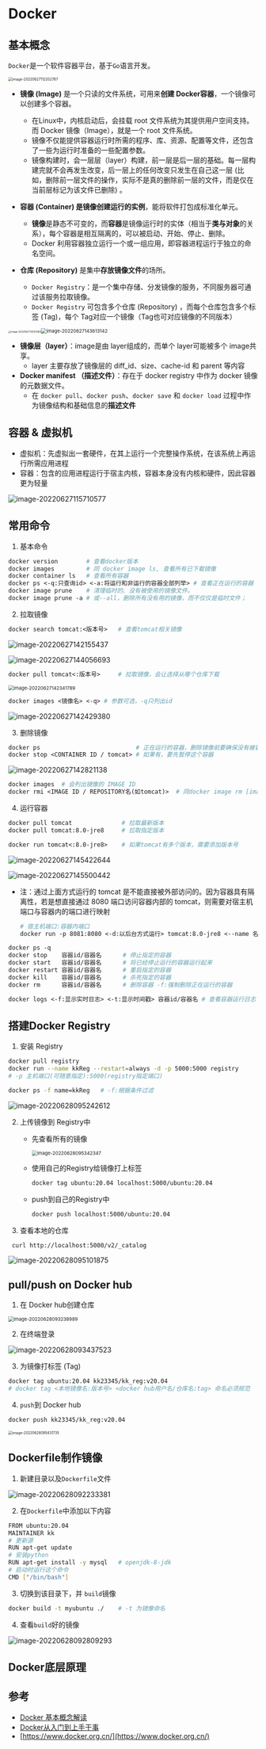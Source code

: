 # Docker



## 基本概念

`Docker`是一个软件容器平台，基于`Go`语言开发。

<img src="README.assets/image-20220627112202767.png" alt="image-20220627112202767" style="zoom:50%;" />

- **镜像 (Image)** 是一个只读的文件系统，可用来**创建 Docker容器**，一个镜像可以创建多个容器。
  -  在Linux中，内核启动后，会挂载 root 文件系统为其提供用户空间支持。而 Docker 镜像（Image），就是一个 root 文件系统。
  - 镜像不仅能提供容器运行时所需的程序、库、资源、配置等文件，还包含了一些为运行时准备的一些配置参数。
  - 镜像构建时，会一层层（layer）构建，前一层是后一层的基础。每一层构建完就不会再发生改变，后一层上的任何改变只发生在自己这一层  (比如，删除前一层文件的操作，实际不是真的删除前一层的文件，而是仅在当前层标记为该文件已删除) 。

- **容器 (Container) **是**镜像创建运行的实例**，能将软件打包成标准化单元。
  - **镜像**是静态不可变的，而**容器**是镜像运行时的实体（相当于**类与对象**的关系），每个容器是相互隔离的，可以被启动、开始、停止、删除。
  - Docker 利用容器独立运行一个或一组应用，即容器进程运行于独立的命名空间。
- **仓库 (Repository)** 是集中**存放镜像文件**的场所。
  - `Docker Registry`：是一个集中存储、分发镜像的服务，不同服务器可通过该服务拉取镜像。
  - `Docker Registry` 可包含多个仓库 (Repository) ，而每个仓库包含多个标签 (Tag)，每个 Tag对应一个镜像（Tag也可对应镜像的不同版本）

<img src="README.assets/image-20220627135351962.png" alt="image-20220627135351962" style="zoom: 33%;" /><img src="README.assets/image-20220627143613142.png" alt="image-20220627143613142" style="zoom: 67%;" />

- **镜像层（layer）**：image是由 layer组成的，而单个 layer可能被多个 image共享。
  - layer 主要存放了镜像层的 diff_id、size、cache-id 和 parent 等内容
- **Docker manifest （描述文件）**：存在于 docker registry 中作为 docker 镜像的元数据文件。
  -  在 `docker pull`、`docker push`、`docker save` 和 `docker load` 过程中作为镜像结构和基础信息的**描述文件**

## 容器 & 虚拟机

- 虚拟机：先虚拟出一套硬件，在其上运行一个完整操作系统，在该系统上再运行所需应用进程
- 容器：包含的应用进程运行于宿主内核，容器本身没有内核和硬件，因此容器更为轻量

![image-20220627115710577](README.assets/image-20220627115710577.png)



## 常用命令

1. 基本命令

```dockerfile
docker version        # 查看docker版本
docker images         # 同 docker image ls, 查看所有已下载镜像
docker container ls   # 查看所有容器
docker ps <-q:只查询id> <-a:将运行和非运行的容器全部列举> # 查看正在运行的容器
docker image prune    # 清理临时的、没有被使用的镜像文件。
docker image prune -a # 或--all，删除所有没有用的镜像，而不仅仅是临时文件；
```

2. 拉取镜像

```dockerfile
docker search tomcat:<版本号>   # 查看tomcat相关镜像
```

![image-20220627142155437](README.assets/image-20220627142155437.png)

![image-20220627144056693](README.assets/image-20220627144056693.png)

```dockerfile
docker pull tomcat<:版本号>     # 拉取镜像，会让选择从哪个仓库下载
```

<img src="README.assets/image-20220627142341789.png" alt="image-20220627142341789" style="zoom:67%;" />

```dockerfile
docker images <镜像名> <-q> # 参数可选，-q只列出id
```

![image-20220627142429380](README.assets/image-20220627142429380.png)

3. 删除镜像

```dockerfile
docker ps                           # 正在运行的容器，删除镜像前要确保没有被容器引用
docker stop <CONTAINER ID / tomcat> # 如果有，要先暂停这个容器
```

![image-20220627142821138](README.assets/image-20220627142821138.png)

```dockerfile
docker images  # 会列出镜像的 IMAGE ID
docker rmi <IMAGE ID / REPOSITORY名(如tomcat)>  # 同docker image rm [image]，删除镜像
```

4. 运行容器

```dockerfile
docker pull tomcat              # 拉取最新版本
docker pull tomcat:8.0-jre8     # 拉取指定版本

docker run tomcat<:8.0-jre8>    # 如果tomcat有多个版本，需要添加版本号
```

![image-20220627145422644](README.assets/image-20220627145422644.png)

![image-20220627145500442](README.assets/image-20220627145500442.png)

- 注：通过上面方式运行的 tomcat 是不能直接被外部访问的。因为容器具有隔离性，若是想直接通过 8080 端口访问容器内部的 tomcat，则需要对宿主机端口与容器内的端口进行映射

  ```dockerfile
  # 宿主机端口:容器内端口
  docker run -p 8081:8080 <-d:以后台方式运行> tomcat:8.0-jre8 <--name 名称>
  ```

```dockerfile
docker ps -q
docker stop    容器id/容器名      # 停止指定的容器
docker start   容器id/容器名      # 将已经停止运行的容器运行起来
docker restart 容器id/容器名      # 重启指定的容器
docker kill    容器id/容器名      # 杀死指定的容器
docker rm      容器id/容器名      # 删除容器 -f:强制删除正在运行的容器

docker logs <-f:显示实时日志> <-t:显示时间戳> 容器id/容器名 # 查看容器运行日志
```



## 搭建Docker Registry

1. 安装 Registry

```bash
docker pull registry
docker run --name kkReg --restart=always -d -p 5000:5000 registry 
# -p 主机端口(可随意指定):5000(registry指定端口)

docker ps -f name=kkReg   # -f:根据条件过滤
```

![image-20220628095242612](README.assets/image-20220628095242612.png)

2. 上传镜像到 Registry中

   - 先查看所有的镜像

     <img src="README.assets/image-20220628095342347.png" alt="image-20220628095342347" style="zoom:67%;" />

   - 使用自己的Registry给镜像打上标签

     ```bash
     docker tag ubuntu:20.04 localhost:5000/ubuntu:20.04
     ```

   - push到自己的Registry中

     ```bash
     docker push localhost:5000/ubuntu:20.04
     ```


3. 查看本地的仓库

```
 curl http://localhost:5000/v2/_catalog
```

![image-20220628095101875](README.assets/image-20220628095101875.png)

## pull/push on Docker hub

1. 在 Docker hub创建仓库

<img src="README.assets/image-20220628093238989.png" alt="image-20220628093238989" style="zoom: 67%;" />

2. 在终端登录

![image-20220628093437523](README.assets/image-20220628093437523.png)

3. 为镜像打标签 (Tag)

```bash
docker tag ubuntu:20.04 kk23345/kk_reg:v20.04
# docker tag <本地镜像名:版本号> <docker hub用户名/仓库名:tag> 命名必须规范
```

4. `push`到 Docker hub

```bash
docker push kk23345/kk_reg:v20.04
```

<img src="README.assets/image-20220628095431735.png" alt="image-20220628095431735" style="zoom:50%;" />

## Dockerfile制作镜像

1. 新建目录以及`Dockerfile`文件

![image-20220628092233381](README.assets/image-20220628092233381.png)

2. 在`Dockerfile`中添加以下内容

```bash
FROM ubuntu:20.04
MAINTAINER kk
# 更新源
RUN apt-get update
# 安装python
RUN apt-get install -y mysql   # openjdk-8-jdk
# 启动时运行这个命令
CMD ["/bin/bash"]
```

3. 切换到该目录下，并 `build`镜像

```bash
docker build -t myubuntu ./    # -t 为镜像命名
```

4. 查看`build`好的镜像

![image-20220628092809293](README.assets/image-20220628092809293.png)





## Docker底层原理

### 









## 参考

- [Docker 基本概念解读](https://snailclimb.gitee.io/javaguide/#/./docs/tools/docker/docker-intro)
- [Docker从入门到上手干事](https://snailclimb.gitee.io/javaguide/#/./docs/tools/docker/docker-in-action?id=windows)
- [https://www.docker.org.cn/](https://www.docker.org.cn/)